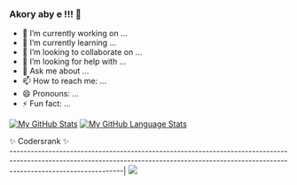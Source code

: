 ### Akory aby e !!! 👋

<!--
**Rastaitr320/Rastaitr320** is a ✨ _special_ ✨ repository because its `README.md` (this file) appears on your GitHub profile.

Here are some ideas to get you started:


-->
- 🔭 I’m currently working on ...
- 🌱 I’m currently learning ...
- 👯 I’m looking to collaborate on ...
- 🤔 I’m looking for help with ...
- 💬 Ask me about ...
- 📫 How to reach me: ...
- 😄 Pronouns: ...
- ⚡ Fun fact: ...

[![My GitHub Stats](https://github-readme-stats.vercel.app/api/?username=daniel-aime&count_private=true&theme=tokyonight&showicons=true)]()
[![My GitHub Language Stats](https://github-readme-stats.vercel.app/api/top-langs/?username=daniel-aime&langs_count=7&theme=tokyonight)]()

✨ Codersrank ✨                                                                                                                                                                                        
--------------------------------------------------------------------------------------------------------------------------------------------------------------------------------------------|
<img src="https://cr-ss-service.azurewebsites.net/api/ScreenShot?widget=summary&show_icons=true&username=daniel-aime&badges=2&show-avatar=true&style=--header-bg-color:%231769aa90;--border-radius:4px" />
